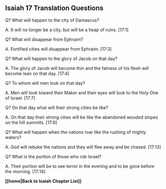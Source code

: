 ## Isaiah 17 Translation Questions ##

Q? What will happen to the city of Damascus?

A. It will no longer be a city, but will be a heap of ruins. [17:1]

Q? What will disappear from Ephraim?

A. Fortified cities will disappear from Ephraim. [17:3]

Q? What will happen to the glory of Jacob on that day?

A. The glory of Jacob will become thin and the fatness of his flesh will become lean on that day. [17:4]

Q? To whom will men look on that day?

A. Men will look toward their Maker and their eyes will look to the Holy One of Israel. [17:7]

Q? On that day what will their strong cities be like?

A. On that day their strong cities will be like the abandoned wooded slopes on the hill summits. [17:9] 

Q? What will happen when the nations roar like the rushing of mighty waters?

A. God will rebuke the nations and they will flee away and be chased. [17:13]

Q? What is the portion of those who rob Israel?

A. Their portion will be to see terror in the evening and to be gone before the morning. [17:14]

__[[home|Back to Isaiah Chapter List]]__

